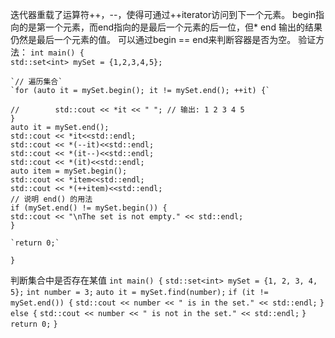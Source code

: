 
迭代器重载了运算符++，--，使得可通过++iterator访问到下一个元素。
begin指向的是第一个元素，而end指向的是最后一个元素的后一位，但* end 输出的结果仍然是最后一个元素的值。
可以通过begin == end来判断容器是否为空。
验证方法：
`int main() {`  
    `std::set<int> mySet = {1,2,3,4,5};`  
  
    `// 遍历集合`  
    `for (auto it = mySet.begin(); it != mySet.end(); ++it) {`  
`//        std::cout << *it << " "; // 输出: 1 2 3 4 5`  
    `}`  
    `auto it = mySet.end();`  
    `std::cout << *it<<std::endl;`  
    `std::cout << *(--it)<<std::endl;`  
    `std::cout << *(it--)<<std::endl;`  
    `std::cout << *(it)<<std::endl;`  
    `auto item = mySet.begin();`  
    `std::cout << *item<<std::endl;`  
    `std::cout << *(++item)<<std::endl;`  
    `// 说明 end() 的用法`  
    `if (mySet.end() != mySet.begin()) {`  
        `std::cout << "\nThe set is not empty." << std::endl;`  
    `}`  
  
    `return 0;`  
`}`

判断集合中是否存在某值
`int main() {`
`std::set<int> mySet = {1, 2, 3, 4, 5};`
`int number = 3;` 
`auto it = mySet.find(number);` 
`if (it != mySet.end()) {` 
    `std::cout << number << " is in the set." << std::endl;` 
     `} else {` 
     `std::cout << number << " is not in the set." << std::endl;`
`}` 
`return 0;` 
`}`